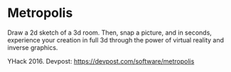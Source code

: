Metropolis
==

Draw a 2d sketch of a 3d room. Then, snap a picture, and in seconds, experience your creation in full 3d through the power of virtual reality and inverse graphics.

YHack 2016. Devpost: https://devpost.com/software/metropolis
